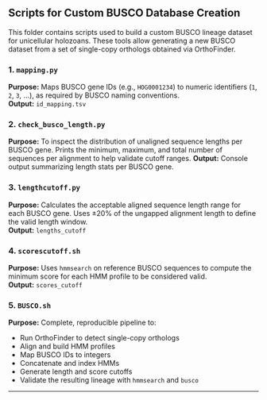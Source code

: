 ## Scripts for Custom BUSCO Database Creation

This folder contains scripts used to build a custom BUSCO lineage dataset for unicellular holozoans. These tools allow generating a new BUSCO dataset from a set of single-copy orthologs obtained via OrthoFinder.

### 1. `mapping.py`
**Purpose:** Maps BUSCO gene IDs (e.g., `HOG0001234`) to numeric identifiers (`1`, `2`, `3`, ...), as required by BUSCO naming conventions.  
**Output:** `id_mapping.tsv`

### 2. `check_busco_length.py`
**Purpose:** To inspect the distribution of unaligned sequence lengths per BUSCO gene. Prints the minimum, maximum, and total number of sequences per alignment to help validate cutoff ranges.
**Output:** Console output summarizing length stats per BUSCO gene.

### 3. `lengthcutoff.py`
**Purpose:** Calculates the acceptable aligned sequence length range for each BUSCO gene. Uses ±20% of the ungapped alignment length to define the valid length window.  
**Output:** `lengths_cutoff`

### 4. `scorescutoff.sh`
**Purpose:** Uses `hmmsearch` on reference BUSCO sequences to compute the minimum score for each HMM profile to be considered valid.  
**Output:** `scores_cutoff`

### 5. `BUSCO.sh`
**Purpose:** Complete, reproducible pipeline to:
- Run OrthoFinder to detect single-copy orthologs
- Align and build HMM profiles
- Map BUSCO IDs to integers
- Concatenate and index HMMs
- Generate length and score cutoffs
- Validate the resulting lineage with `hmmsearch` and `busco`
---
